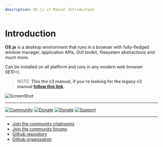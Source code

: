 ```yaml
---
description: OS.js v3 Manual Introduction
---
```


# Introduction

**OS.js** is a desktop environment that runs in a browser with fully-fledged window manager, application APIs, GUI toolkit, filesystem abstractions and much more.

Can be installed on all platform and runs in any modern web browser (IE10+).

> NOTE: **This the v3 manual, if you're looking for the legacy v2 manual [follow this link](https://manual.os-js.org/v2/).**

![ScreenShot](https://www.os-js.org/screenshot.png)

---

[![Community](https://img.shields.io/badge/join-community-green.svg)](https://community.os-js.org/)
[![Donate](https://img.shields.io/badge/liberapay-donate-yellowgreen.svg)](https://liberapay.com/os-js/)
[![Donate](https://img.shields.io/badge/paypal-donate-yellow.svg)](https://www.paypal.com/cgi-bin/webscr?cmd=_donations&business=andersevenrud%40gmail%2ecom&lc=NO&currency_code=USD&bn=PP%2dDonationsBF%3abtn_donate_SM%2egif%3aNonHosted)
[![Support](https://img.shields.io/badge/patreon-support-orange.svg)](https://www.patreon.com/user?u=2978551&ty=h&u=2978551)

---

* [Join the community chatrooms](https://gitter.im/os-js/OS.js)
* [Join the community forums](https://community.os-js.org/)
* [Github repository](https://github.com/os-js/OS.js)
* [Github organization](https://github.com/os-js)
